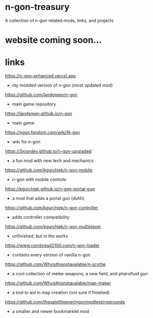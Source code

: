 # n-gon-treasury
A collection of n-gon related mods, links, and projects

# website coming soon...

# links
https://n-gon-enhanced.vercel.app
- my modded version of n-gon (most updated mod)

https://github.com/landgreen/n-gon
- main game repository

https://landgreen.github.io/n-gon
- main game

https://ngon.fandom.com/wiki/N-gon
- wiki for n-gon

https://3xiondev.github.io/n-gon-upgraded
- a fun mod with new tech and mechanics

https://github.com/kgurchiek/n-gon-mobile
- n-gon with mobile controls

https://kgurchiek.github.io/n-gon-portal-gun
- a mod that adds a portal gun (duhh)

https://github.com/kgurchiek/n-gon-controller
- adds controller compatibility

https://github.com/kgurchiek/n-gon-multiplayer
- unfinished, but in the works

https://www.cornbread2100.com/n-gon-loader
- contains every version of vanilla n-gon

https://github.com/Whyisthisnotavalable/n-scythe
- a cool collection of melee weapons, a new field, and pherofluid gun

https://github.com/Whyisthisnotavalable/map-maker
- a tool to aid in map creation (not sure if finished)

https://github.com/thesatelliteever/ngonmodtestinggrounds
- a smaller and newer bookmarklet mod
